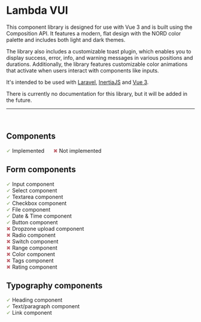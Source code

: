 # Lambda VUI

This component library is designed for use with Vue 3 and is built using the Composition API. It features a modern, flat design with the NORD color palette and includes both light and dark themes.

The library also includes a customizable toast plugin, which enables you to display success, error, info, and warning messages in various positions and durations. Additionally, the library features customizable color animations that activate when users interact with components like inputs.

It's intended to be used with [Laravel](https://github.com/laravel/laravel), [InertiaJS](https://github.com/inertiajs/inertia) and [Vue 3](https://github.com/vuejs/vue).

There is currently no documentation for this library, but it will be added in the future.
<hr />
<br />

## Components
<span style="color:#A3BE8C!important">✔</span> Implemented<span style="margin-right:20px"></span>
<span style="color:#BF616A!important">✖</span> Not implemented


## Form components
<span style="color:#A3BE8C!important">✔</span> Input component<br>
<span style="color:#A3BE8C!important">✔</span> Select component<br>
<span style="color:#A3BE8C!important">✔</span> Textarea component<br>
<span style="color:#A3BE8C!important">✔</span> Checkbox component<br>
<span style="color:#A3BE8C!important">✔</span> File component<br>
<span style="color:#A3BE8C!important">✔</span> Date & Time component<br>
<span style="color:#A3BE8C!important">✔</span> Button component<br>
<span style="color:#BF616A!important">✖</span> Dropzone upload component<br>
<span style="color:#BF616A!important">✖</span> Radio component<br>
<span style="color:#BF616A!important">✖</span> Switch component<br>
<span style="color:#BF616A!important">✖</span> Range component<br>
<span style="color:#BF616A!important">✖</span> Color component<br>
<span style="color:#BF616A!important">✖</span> Tags component<br>
<span style="color:#BF616A!important">✖</span> Rating component<br>

## Typography components
<span style="color:#A3BE8C!important">✔</span> Heading component<br>
<span style="color:#A3BE8C!important">✔</span> Text/paragraph component<br>
<span style="color:#A3BE8C!important">✔</span> Link component<br>